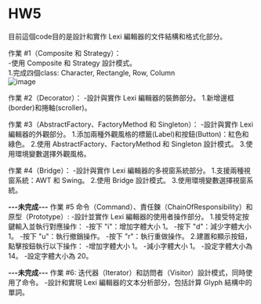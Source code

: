 # HW5

目前這個code目的是設計和實作 Lexi 編輯器的文件結構和格式化部分。

作業 #1（Composite 和 Strategy）：<br>
-使用 Composite 和 Strategy 設計模式。<br>
1.完成四個class: Character, Rectangle, Row, Column<br>
![image](https://github.com/Allyson-Wu/HW5/assets/142470368/ca6c5f5a-50b5-481f-ae21-df065a54bc54)


作業 #2（Decorator）：
-設計與實作 Lexi 編輯器的裝飾部分。
1.新增邊框(border)和捲軸(scroller)。

作業 #3（AbstractFactory、FactoryMethod 和 Singleton）：
-設計與實作 Lexi 編輯器的外觀部分。
1.添加兩種外觀風格的標籤(Label)和按鈕(Button)：紅色和綠色。
2.使用 AbstractFactory、FactoryMethod 和 Singleton 設計模式。
3.使用環境變數選擇外觀風格。

作業 #4（Bridge）：
-設計與實作 Lexi 編輯器的多視窗系統部分。
1.支援兩種視窗系統：AWT 和 Swing。
2.使用 Bridge 設計模式。
3.使用環境變數選擇視窗系統。

**---未完成---**
作業 #5 命令（Command）、責任鍊（ChainOfResponsibility）和原型（Prototype）:
-設計並實作 Lexi 編輯器的使用者操作部分。
1.接受特定按鍵輸入並執行對應操作：
-按下 "i"：增加字體大小 1。
-按下 "d"：減少字體大小 1。
-按下 "u"：執行撤銷操作。
-按下 "r"：執行重做操作。
2.建置和顯示按鈕，點擊按鈕執行以下操作：
-增加字體大小 1。
-減小字體大小 1。
-設定字體大小為 14。
-設定字體大小為 20。

**---未完成---**
作業 #6: 迭代器（Iterator）和訪問者（Visitor）設計模式，同時使用了命令。
-設計和實現 Lexi 編輯器的文本分析部分，包括計算 Glyph 結構中的單詞。
